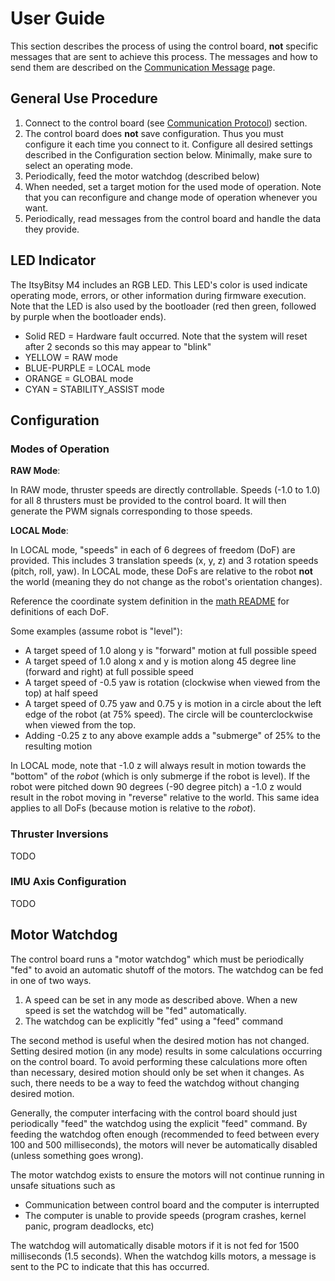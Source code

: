 # User Guide

This section describes the process of using the control board, **not** specific messages that are sent to achieve this process. The messages and how to send them are described on the [Communication Message](./comm_msgs.md) page.

## General Use Procedure

1. Connect to the control board (see [Communication Protocol](./comm_protocol)) section.
2. The control board does **not** save configuration. Thus you must configure it each time you connect to it. Configure all desired settings described in the Configuration section below. Minimally, make sure to select an operating mode.
3. Periodically, feed the motor watchdog (described below)
4. When needed, set a target motion for the used mode of operation. Note that you can reconfigure and change mode of operation whenever you want.
5. Periodically, read messages from the control board and handle the data they provide.


## LED Indicator

The ItsyBitsy M4 includes an RGB LED. This LED's color is used indicate operating mode, errors, or other information during firmware execution. Note that the LED is also used by the bootloader (red then green, followed by purple when the bootloader ends).

- Solid RED = Hardware fault occurred. Note that the system will reset after 2 seconds so this may appear to "blink"
- YELLOW = RAW mode
- BLUE-PURPLE = LOCAL mode
- ORANGE = GLOBAL mode
- CYAN = STABILITY_ASSIST mode


## Configuration

### Modes of Operation

**RAW Mode**:

In RAW mode, thruster speeds are directly controllable. Speeds (-1.0 to 1.0) for all 8 thrusters must be provided to the control board. It will then generate the PWM signals corresponding to those speeds.


**LOCAL Mode**:

In LOCAL mode, "speeds" in each of 6 degrees of freedom (DoF) are provided. This includes 3 translation speeds (x, y, z) and 3 rotation speeds (pitch, roll, yaw). In LOCAL mode, these DoFs are relative to the robot **not** the world (meaning they do not change as the robot's orientation changes).

Reference the coordinate system definition in the [math README](./math/README.md) for definitions of each DoF.

Some examples (assume robot is "level"):

- A target speed of 1.0 along y is "forward" motion at full possible speed
- A target speed of 1.0 along x and y is motion along 45 degree line (forward and right) at full possible speed
- A target speed of -0.5 yaw is rotation (clockwise when viewed from the top) at half speed
- A target speed of 0.75 yaw and 0.75 y is motion in a circle about the left edge of the robot (at 75% speed). The circle will be counterclockwise when viewed from the top.
- Adding -0.25 z to any above example adds a "submerge" of 25% to the resulting motion

In LOCAL mode, note that -1.0 z will always result in motion towards the "bottom" of the *robot* (which is only submerge if the robot is level). If the robot were pitched down 90 degrees (-90 degree pitch) a -1.0 z would result in the robot moving in "reverse" relative to the world. This same idea applies to all DoFs (because motion is relative to the *robot*).

### Thruster Inversions

TODO


### IMU Axis Configuration

TODO


## Motor Watchdog

The control board runs a "motor watchdog" which must be periodically "fed" to avoid an automatic shutoff of the motors. The watchdog can be fed in one of two ways.

1. A speed can be set in any mode as described above. When a new speed is set the watchdog will be "fed" automatically.
2. The watchdog can be explicitly "fed" using a "feed" command

The second method is useful when the desired motion has not changed. Setting desired motion (in any mode) results in some calculations occurring on the control board. To avoid performing these calculations more often than necessary, desired motion should only be set when it changes. As such, there needs to be a way to feed the watchdog without changing desired motion.

Generally, the computer interfacing with the control board should just periodically "feed" the watchdog using the explicit "feed" command. By feeding the watchdog often enough (recommended to feed between every 100 and 500 milliseconds), the motors will never be automatically disabled (unless something goes wrong).

The motor watchdog exists to ensure the motors will not continue running in unsafe situations such as

- Communication between control board and the computer is interrupted
- The computer is unable to provide speeds (program crashes, kernel panic, program deadlocks, etc)

The watchdog will automatically disable motors if it is not fed for 1500 milliseconds (1.5 seconds). When the watchdog kills motors, a message is sent to the PC to indicate that this has occurred.
